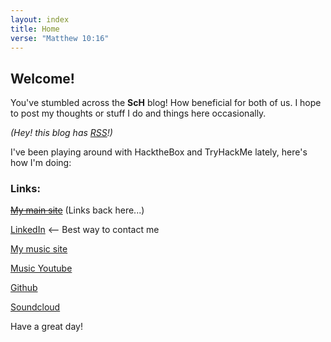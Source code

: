 ```yaml
---
layout: index
title: Home
verse: "Matthew 10:16"
---
```

## Welcome!

You've stumbled across the **ScH** blog! How beneficial for both of us. I hope to post my thoughts or stuff I do and things here occasionally.

_(Hey! this blog has [RSS](https://sam-hildebrand.github.io/the-blog/feed.xml)!)_

I've been playing around with HacktheBox and TryHackMe lately, here's how I'm doing:

<div class="flex-container">
    <div><script src="https://tryhackme.com/badge/1158760"></script></div>
    <div class="right-badge"><a href="https://app.hackthebox.com/profile/351443"><script src="https://www.hackthebox.eu/badge/351443"></script></a></div>
</div>
<p></p>

### Links:

[~~My main site~~](https://sam-hildebrand.github.io) (Links back here...)

[LinkedIn](https://www.linkedin.com/in/samuel-hildebrand/) <-- Best way to contact me

[My music site](https://sam-hildebrand.github.io/Sam_HildebrandMusic/)

[Music Youtube](https://www.youtube.com/channel/UC7o5yXD-2vhfELrREXGvzvQ/)

[Github](https://www.github.com/Sam-Hildebrand)

[Soundcloud](https://soundcloud.com/sam_hildebrandmusic)

Have a great day!


